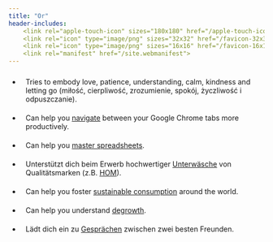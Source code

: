 ```yaml
---
title: "Or"
header-includes:
    <link rel="apple-touch-icon" sizes="180x180" href="/apple-touch-icon.png">
    <link rel="icon" type="image/png" sizes="32x32" href="/favicon-32x32.png">
    <link rel="icon" type="image/png" sizes="16x16" href="/favicon-16x16.png">
    <link rel="manifest" href="/site.webmanifest">
---
```


<style>
    li {
    padding: 10px;
    }
</style>

- Tries to embody love, patience, understanding, calm, kindness and letting go (miłość, cierpliwość, zrozumienie, spokój, życzliwość i odpuszczanie).
- Can help you [navigate](https://chrome.google.com/webstore/detail/switch-between-your-two-m/odhjcgnlbagjllfbilicalpigimhdcll) between your Google Chrome tabs more productively.
- Can help you [master spreadsheets](https://community.sheetgo.com).
- Unterstützt dich beim Erwerb hochwertiger [Unterwäsche](https://justunderwear.de) von Qualitätsmarken (z.B. [HOM](https://hom.kaufen)).
- Can help you foster [sustainable consumption](https://scorai.net) around the world.
- Can help you understand [degrowth](https://degrowthaudiobook.wordpress.com/).
- Lädt dich ein zu [Gesprächen](https://philundrob.de) zwischen zwei besten Freunden.